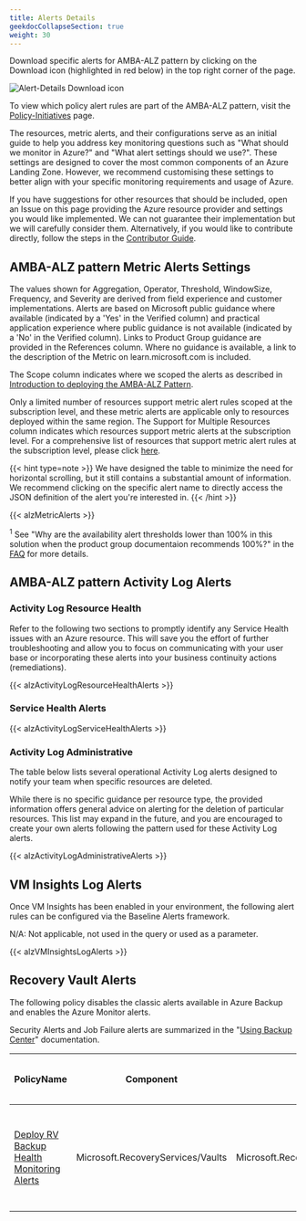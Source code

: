 ```yaml
---
title: Alerts Details
geekdocCollapseSection: true
weight: 30
---
```


Download specific alerts for AMBA-ALZ pattern by clicking on the Download icon (highlighted in red below) in the top right corner of the page.

  ![Alert-Details Download icon](../../media/AlertDetailsDownloadReference.png)

To view which policy alert rules are part of the AMBA-ALZ pattern, visit the [Policy-Initiatives](../Policy-Initiatives) page.

The resources, metric alerts, and their configurations serve as an initial guide to help you address key monitoring questions such as "What should we monitor in Azure?" and "What alert settings should we use?". These settings are designed to cover the most common components of an Azure Landing Zone. However, we recommend customising these settings to better align with your specific monitoring requirements and usage of Azure.

If you have suggestions for other resources that should be included, open an Issue on this page providing the Azure resource provider and settings you would like implemented. We can not guarantee their implementation but we will carefully consider them. Alternatively, if you would like to contribute directly, follow the steps in the [Contributor Guide](../../../../contributing).

## AMBA-ALZ pattern Metric Alerts Settings

The values shown for Aggregation, Operator, Threshold, WindowSize, Frequency, and Severity are derived from field experience and customer implementations. Alerts are based on Microsoft public guidance where available (indicated by a 'Yes' in the Verified column) and practical application experience where public guidance is not available (indicated by a 'No' in the Verified column). Links to Product Group guidance are provided in the References column. Where no guidance is available, a link to the description of the Metric on learn.microsoft.com is included.

The Scope column indicates where we scoped the alerts as described in [Introduction to deploying the AMBA-ALZ Pattern](../../HowTo/deploy/Introduction-to-deploying-the-ALZ-Pattern).

Only a limited number of resources support metric alert rules scoped at the subscription level, and these metric alerts are applicable only to resources deployed within the same region. The Support for Multiple Resources column indicates which resources support metric alerts at the subscription level. For a comprehensive list of resources that support metric alert rules at the subscription level, please click [here](https://learn.microsoft.com/en-us/azure/azure-monitor/alerts/alerts-types#monitor-multiple-resources).

{{< hint type=note >}}
We have designed the table to minimize the need for horizontal scrolling, but it still contains a substantial amount of information. We recommend clicking on the specific alert name to directly access the JSON definition of the alert you're interested in.
{{< /hint >}}

{{< alzMetricAlerts >}}

<sup>1</sup> See "Why are the availability alert thresholds lower than 100% in this solution when the product group documentaion recommends 100%?" in the [FAQ](../../Resources/FAQ) for more details.

## AMBA-ALZ pattern Activity Log Alerts

### Activity Log Resource Health

Refer to the following two sections to promptly identify any Service Health issues with an Azure resource. This will save you the effort of further troubleshooting and allow you to focus on communicating with your user base or incorporating these alerts into your business continuity actions (remediations).

{{< alzActivityLogResourceHealthAlerts >}}

### Service Health Alerts

{{< alzActivityLogServiceHealthAlerts >}}

### Activity Log Administrative

The table below lists several operational Activity Log alerts designed to notify your team when specific resources are deleted.

While there is no specific guidance per resource type, the provided information offers general advice on alerting for the deletion of particular resources. This list may expand in the future, and you are encouraged to create your own alerts following the pattern used for these Activity Log alerts.

{{< alzActivityLogAdministrativeAlerts >}}

## VM Insights Log Alerts

Once VM Insights has been enabled in your environment, the following alert rules can be configured via the Baseline Alerts framework.

N/A: Not applicable, not used in the query or used as a parameter.

{{< alzVMInsightsLogAlerts >}}

## Recovery Vault Alerts

The following policy disables the classic alerts available in Azure Backup and enables the Azure Monitor alerts.

Security Alerts and Job Failure alerts are summarized in the "[Using Backup Center](https://learn.microsoft.com/en-us/azure/backup/backup-azure-monitoring-built-in-monitor?tabs=recovery-services-vaults#azure-monitor-alerts-for-azure-backup)" documentation.

| PolicyName                                                                                                                                                                                    | Component                         | Category                                                                                              | Scope    | Support for Multiple Resources | Verified | References                                                                                                                                                                                                                                                                                                            |
|-----------------------------------------------------------------------------------------------------------------------------------------------------------------------------------------------|-----------------------------------|-------------------------------------------------------------------------------------------------------|----------|--------------------------------|----------|-----------------------------------------------------------------------------------------------------------------------------------------------------------------------------------------------------------------------------------------------------------------------------------------------------------------------|
| [Deploy RV Backup Health Monitoring Alerts](../../../services/RecoveryServices/vaults/Modify-RSV-BackupHealth-Alert.json) | Microsoft.RecoveryServices/Vaults | Microsoft.RecoveryServices/vaults/monitoringSettings.classicAlertSettings.alertsForCriticalOperations | Resource | No                             | Y        | [Azure Monitor Alerts for Azure Backup](https://learn.microsoft.com/en-us/azure/backup/backup-azure-monitoring-built-in-monitor?tabs=recovery-services-vaults#azure-monitor-alerts-for-azure-backup) <br> [Move to Azure Monitor Alerts](https://learn.microsoft.com/en-us/azure/backup/move-to-azure-monitor-alerts) |
